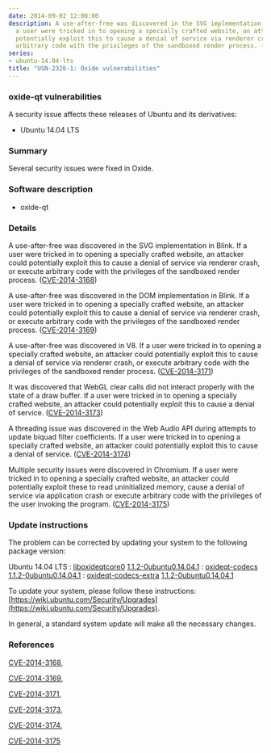 ```yaml
---
date: 2014-09-02 12:00:00
description: A use-after-free was discovered in the SVG implementation in Blink. If
  a user were tricked in to opening a specially crafted website, an attacker could
  potentially exploit this to cause a denial of service via renderer crash, or execute
  arbitrary code with the privileges of the sandboxed render process. ([CVE-2014-3168](http://people.ubuntu.com/~ubuntu-security/cve/CVE-2014-3168))
series:
- ubuntu-14.04-lts
title: "USN-2326-1: Oxide vulnerabilities"
---
```


### oxide-qt vulnerabilities

A security issue affects these releases of Ubuntu and its derivatives:

* Ubuntu 14.04 LTS

### Summary

Several security issues were fixed in Oxide. 

### Software description

* oxide-qt 

### Details

A use-after-free was discovered in the SVG implementation in Blink. If a user were tricked in to opening a specially crafted website, an attacker could potentially exploit this to cause a denial of service via renderer crash, or execute arbitrary code with the privileges of the sandboxed render process. ([CVE-2014-3168](http://people.ubuntu.com/~ubuntu-security/cve/CVE-2014-3168))

A use-after-free was discovered in the DOM implementation in Blink. If a user were tricked in to opening a specially crafted website, an attacker could potentially exploit this to cause a denial of service via renderer crash, or execute arbitrary code with the privileges of the sandboxed render process. ([CVE-2014-3169](http://people.ubuntu.com/~ubuntu-security/cve/CVE-2014-3169))

A use-after-free was discovered in V8. If a user were tricked in to opening a specially crafted website, an attacker could potentially exploit this to cause a denial of service via renderer crash, or execute arbitrary code with the privileges of the sandboxed render process. ([CVE-2014-3171](http://people.ubuntu.com/~ubuntu-security/cve/CVE-2014-3171))

It was discovered that WebGL clear calls did not interact properly with the state of a draw buffer. If a user were tricked in to opening a specially crafted website, an attacker could potentially exploit this to cause a denial of service. ([CVE-2014-3173](http://people.ubuntu.com/~ubuntu-security/cve/CVE-2014-3173))

A threading issue was discovered in the Web Audio API during attempts to update biquad filter coefficients. If a user were tricked in to opening a specially crafted website, an attacker could potentially exploit this to cause a denial of service. ([CVE-2014-3174](http://people.ubuntu.com/~ubuntu-security/cve/CVE-2014-3174))

Multiple security issues were discovered in Chromium. If a user were tricked in to opening a specially crafted website, an attacker could potentially exploit these to read uninitialized memory, cause a denial of service via application crash or execute arbitrary code with the privileges of the user invoking the program. ([CVE-2014-3175](http://people.ubuntu.com/~ubuntu-security/cve/CVE-2014-3175)) 

### Update instructions

The problem can be corrected by updating your system to the following package version:

Ubuntu 14.04 LTS
 : [liboxideqtcore0](https://launchpad.net/ubuntu/+source/oxide-qt) <span> [1.1.2-0ubuntu0.14.04.1](https://launchpad.net/ubuntu/+source/oxide-qt/1.1.2-0ubuntu0.14.04.1) </span> 
 : [oxideqt-codecs](https://launchpad.net/ubuntu/+source/oxide-qt) <span> [1.1.2-0ubuntu0.14.04.1](https://launchpad.net/ubuntu/+source/oxide-qt/1.1.2-0ubuntu0.14.04.1) </span> 
 : [oxideqt-codecs-extra](https://launchpad.net/ubuntu/+source/oxide-qt) <span> [1.1.2-0ubuntu0.14.04.1](https://launchpad.net/ubuntu/+source/oxide-qt/1.1.2-0ubuntu0.14.04.1) </span> 

To update your system, please follow these instructions: [https://wiki.ubuntu.com/Security/Upgrades](https://wiki.ubuntu.com/Security/Upgrades).

In general, a standard system update will make all the necessary changes. 

### References

 [CVE-2014-3168](http://people.ubuntu.com/~ubuntu-security/cve/CVE-2014-3168), 

 [CVE-2014-3169](http://people.ubuntu.com/~ubuntu-security/cve/CVE-2014-3169), 

 [CVE-2014-3171](http://people.ubuntu.com/~ubuntu-security/cve/CVE-2014-3171), 

 [CVE-2014-3173](http://people.ubuntu.com/~ubuntu-security/cve/CVE-2014-3173), 

 [CVE-2014-3174](http://people.ubuntu.com/~ubuntu-security/cve/CVE-2014-3174), 

 [CVE-2014-3175](http://people.ubuntu.com/~ubuntu-security/cve/CVE-2014-3175)
